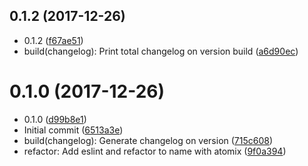 <a name="0.1.2"></a>
## 0.1.2 (2017-12-26)

* 0.1.2 ([f67ae51](https://github.com/atomixinteractions/conventional-changelog/commit/f67ae51))
* build(changelog): Print total changelog on version build ([a6d90ec](https://github.com/atomixinteractions/conventional-changelog/commit/a6d90ec))



<a name="0.1.0"></a>
# 0.1.0 (2017-12-26)

* 0.1.0 ([d99b8e1](https://github.com/atomixinteractions/conventional-changelog/commit/d99b8e1))
* Initial commit ([6513a3e](https://github.com/atomixinteractions/conventional-changelog/commit/6513a3e))
* build(changelog): Generate changelog on version ([715c608](https://github.com/atomixinteractions/conventional-changelog/commit/715c608))
* refactor: Add eslint and refactor to name with atomix ([9f0a394](https://github.com/atomixinteractions/conventional-changelog/commit/9f0a394))



